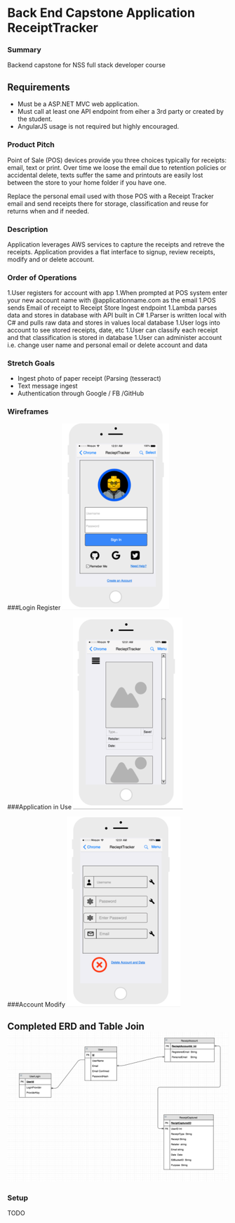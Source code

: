 # Back End Capstone Application  ReceiptTracker

### Summary
Backend capstone for NSS full stack developer course

## Requirements
- Must be a ASP.NET MVC web application.
- Must call at least one API endpoint from eiher a 3rd party or created by the student.
- AngularJS usage is not required but highly encouraged.

### Product Pitch
Point of Sale (POS) devices provide you three choices typically for receipts: email, text or print. Over time we loose the email due to retention policies or accidental delete, texts suffer the same and printouts are easily lost between the store to your home folder if you have one.

Replace the personal email used with those POS with a Receipt Tracker email and send receipts there for storage, classification and reuse for returns when and if needed.

### Description
Application leverages AWS services to capture the receipts and retreve the receipts. Application provides a flat interface to signup, review receipts, modify and or delete account.

### Order of Operations
1.User registers for account with app
1.When prompted at POS system enter your new account name with @applicationname.com as the email
1.POS sends Email of receipt to Receipt Store Ingest endpoint 
1.Lambda parses data and stores in database with API built in C#
1.Parser is written local with C# and pulls raw data and stores in values local database
1.User logs into account to see stored receipts, date, etc
1.User can classify each receipt and that classification is stored in database
1.User can administer account i.e. change user name and personal email or delete account and data

### Stretch Goals
- Ingest photo of paper receipt (Parsing (tesseract)
- Text message ingest
- Authentication through Google / FB /GitHub

### Wireframes 

###Login Register ![Screenshot](/Mockups/RegisterLoginMockUp.PNG)

###Application in Use ![Screenshot](/Mockups/ReceiptViewMockup.PNG)

###Account Modify ![Screenshot](/Mockups/AccountEditMockup.PNG)


## Completed ERD and Table Join ![Screenshot](/ERD/receiptTrackerErd.png)

### Setup
TODO
